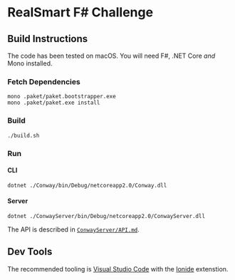 # RealSmart F# Challenge

## Build Instructions

The code has been tested on macOS. You will need F#, .NET Core _and_ Mono installed. 

### Fetch Dependencies

```bash=
mono .paket/paket.bootstrapper.exe
mono .paket/paket.exe install
```

### Build

```bash=
./build.sh
```

### Run

#### CLI 

```bash=
dotnet ./Conway/bin/Debug/netcoreapp2.0/Conway.dll 
```

#### Server

```bash=
dotnet ./ConwayServer/bin/Debug/netcoreapp2.0/ConwayServer.dll 
```

The API is described in [`ConwayServer/API.md`](/ConwayServer/API.md). 

## Dev Tools

The recommended tooling is [Visual Studio Code](https://code.visualstudio.com/) with the [Ionide](http://ionide.io/) extenstion. 
